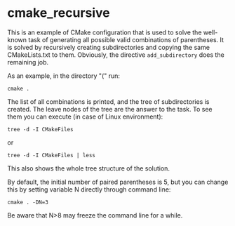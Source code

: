 # cmake_recursive
This is an example of CMake configuration that is used to solve the well-known task of generating all possible valid combinations of parentheses.
It is solved by recursively creating subdirectories and copying the same CMakeLists.txt to them. Obviously, the directive `add_subdirectory` does the remaining job.

As an example, in the directory "(" run:
```
cmake .
```
The list of all combinations is printed, and the tree of subdirectories is created. The leave nodes of the tree are the answer to the task. To see them you can execute (in case of Linux environment):
```
tree -d -I CMakeFiles
```
or
```
tree -d -I CMakeFiles | less
```
This also shows the whole tree structure of the solution.

By default, the initial number of paired parentheses is 5, but you can change this by setting variable N directly through command line:
```
cmake . -DN=3
```

Be aware that N>8 may freeze the command line for a while.
